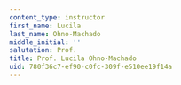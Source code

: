 ```yaml
---
content_type: instructor
first_name: Lucila
last_name: Ohno-Machado
middle_initial: ''
salutation: Prof.
title: Prof. Lucila Ohno-Machado
uid: 780f36c7-ef90-c0fc-309f-e510ee19f14a
---
```

